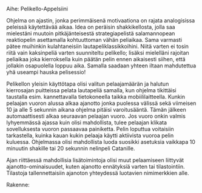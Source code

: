Aihe: Pelikello-Appelsiini

Ohjelma on ajastin, jonka perimmäisenä motivaationa on rajata analogisissa
peleissä käytettävää aikaa. Idea on peräisin shakkikellosta, jolla saa mielestäni
muutoin pitkäjänteisestä strategiapelistä salamannopean reaktiopelin asettamalla
kohtuuttoman vähän peliaikaa. Sama varmasti pätee muihinkin kulahtaneisiin 
lautapeliklassikkoihini. Niitä varten ei tosin riitä vain kaksinpeliä varten
suunniteltu pelikello; lisäksi mielelläni rajoitan peliaikaa joka kierroksella 
kuin päätän pelin ennen aikaisesti siihen, että jollakin osapuolella loppuu aika.
Samalla saadaan yhteen iltaan mahdutettua yhä useampi hauska pelisessio!

Pelikellon yleisin käyttötapa olisi valitun pelaajamäärän ja halutun kierrosajan
puitteissa pelata lautapeliä samalla, kun ohjelma tikittäisi taustalla esim.
kannettavalla tietokoneella taikka mobiililaitteella. Kunkin pelaajan vuoron
alussa alkaa ajanotto jonka puolessa välissä sekä viimeisen 10 ja alle 5 sekunnin
aikana ohjelma pitäisi varoitusääntä. Tämän jälkeen automaattisesti alkaa
seuraavan pelaajan vuoro. Jos vuoro onkin valmis lyhyemmässä ajassa kuin olisi
mahdollista, tulee pelaajan klikata sovelluksesta vuoron passaavaa painiketta.
Pelin loputtua voitaisiin tarkastella, kuinka kauan kukin pelaaja käytti 
aktiivista vuoroa pelin kuluessa. Ohjelmassa olisi mahdollista luoda suosikki
asetuksia vaikkapa 10 minuutin shakille tai 20 sekunnin nelinpeli Catanille.

Ajan riittäessä mahdollisia lisätoimintoja olisi muut pelaamiseen liittyvät
ajanotto-ominaisuudet, kuten ajanotto ennätyksiä varten tai tilastointiin. 
Tilastoja tallennettaisiin ajanoton yhteydessä luotavien nimimerkkien alle.


Rakenne:
